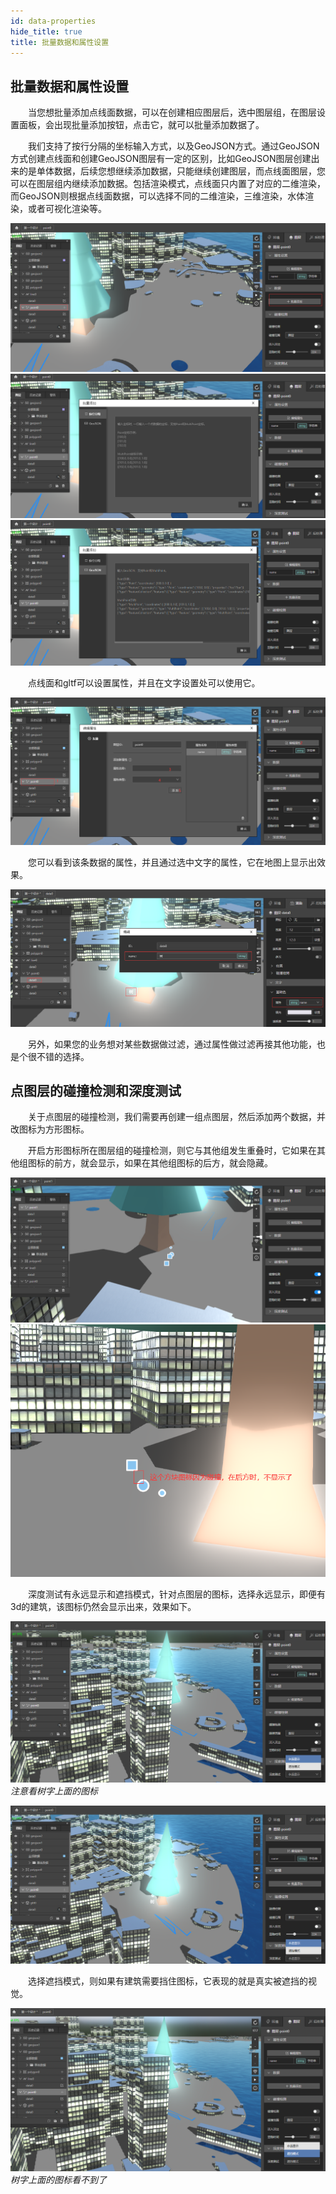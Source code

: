 ```yaml
---
id: data-properties
hide_title: true
title: 批量数据和属性设置
---
```


## 批量数据和属性设置

　　当您想批量添加点线面数据，可以在创建相应图层后，选中图层组，在图层设置面板，会出现批量添加按钮，点击它，就可以批量添加数据了。

　　我们支持了按行分隔的坐标输入方式，以及GeoJSON方式。通过GeoJSON方式创建点线面和创建GeoJSON图层有一定的区别，比如GeoJSON图层创建出来的是单体数据，后续您想继续添加数据，只能继续创建图层，而点线面图层，您可以在图层组内继续添加数据。包括渲染模式，点线面只内置了对应的二维渲染，而GeoJSON则根据点线面数据，可以选择不同的二维渲染，三维渲染，水体渲染，或者可视化渲染等。

![数据属性](../assets/data-properties-1.png)
![数据属性](../assets/data-properties-2.png)
![数据属性](../assets/data-properties-3.png)

　　点线面和gltf可以设置属性，并且在文字设置处可以使用它。

![数据属性](../assets/data-properties-4.png)

　　您可以看到该条数据的属性，并且通过选中文字的属性，它在地图上显示出效果。

![数据属性](../assets/data-properties-5.png)

　　另外，如果您的业务想对某些数据做过滤，通过属性做过滤再接其他功能，也是个很不错的选择。

## 点图层的碰撞检测和深度测试

　　关于点图层的碰撞检测，我们需要再创建一组点图层，然后添加两个数据，并改图标为方形图标。

　　开启方形图标所在图层组的碰撞检测，则它与其他组发生重叠时，它如果在其他组图标的前方，就会显示，如果在其他组图标的后方，就会隐藏。

![数据属性](../assets/data-properties-t-1.png)
![数据属性](../assets/data-properties-t-2.png)

　　深度测试有永远显示和遮挡模式，针对点图层的图标，选择永远显示，即便有3d的建筑，该图标仍然会显示出来，效果如下。

![数据属性](../assets/data-properties-6.png)
*注意看树字上面的图标*

![数据属性](../assets/data-properties-7.png)

　　选择遮挡模式，则如果有建筑需要挡住图标，它表现的就是真实被遮挡的视觉。

![数据属性](../assets/data-properties-8.png)
*树字上面的图标看不到了*


